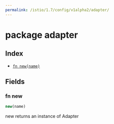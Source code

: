 ```yaml
---
permalink: /istio/1.7/config/v1alpha2/adapter/
---
```


# package adapter



## Index

* [`fn new(name)`](#fn-new)

## Fields

### fn new

```ts
new(name)
```

new returns an instance of Adapter